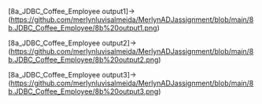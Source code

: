 
[8a_JDBC_Coffee_Employee output1]->(https://github.com/merlynluvisalmeida/MerlynADJassignment/blob/main/8b.JDBC_Coffee_Employee/8b%20output1.png)

[8a_JDBC_Coffee_Employee output2]->(https://github.com/merlynluvisalmeida/MerlynADJassignment/blob/main/8b.JDBC_Coffee_Employee/8b%20output2.png)

[8a_JDBC_Coffee_Employee output3]->(https://github.com/merlynluvisalmeida/MerlynADJassignment/blob/main/8b.JDBC_Coffee_Employee/8b%20output3.png)

